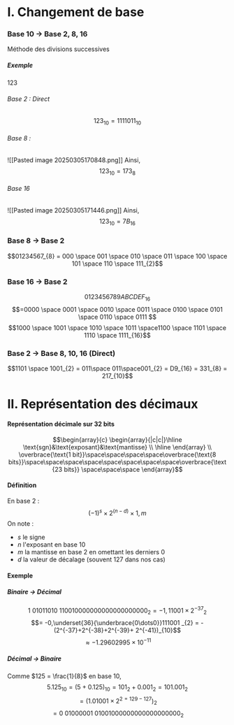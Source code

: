 # I. Changement de base
### Base 10 -> Base 2, 8, 16
Méthode des divisions successives
##### Exemple
123

###### Base 2 : Direct
$$123_{10} = 1111011_{10}$$

###### Base 8 : 
![[Pasted image 20250305170848.png]]
Ainsi, 
$$123_{10} = 173_{8}$$

###### Base 16
![[Pasted image 20250305171446.png]]
Ainsi, 
$$123_{10} = 7B_{16}$$


### Base 8 -> Base 2
$$01234567_{8} = 000 \space 001 \space 010 \space 011 \space 100 \space 101 \space 110 \space 111_{2}$$

### Base 16 -> Base 2
$$0123456789ABCDEF_{16}$$
$$=0000 \space 0001 \space 0010 \space 0011 \space 0100 \space 0101 \space 0110 \space 0111 $$
$$1000 \space 1001 \space 1010 \space 1011 \space1100 \space 1101 \space 1110 \space 1111_{16}$$

### Base 2 -> Base 8, 10, 16 (Direct)
$$1101 \space 1001_{2} = 011\space 011\space001_{2} = D9_{16} = 331_{8} = 217_{10}$$


# II. Représentation des décimaux
#### Représentation décimale sur 32 bits
$$\begin{array}{c}
\begin{array}{|c|c|}\hline
\text{sgn}&\text{exposant}&\text{mantisse} \\ \hline 
\end{array} \\
\overbrace{\text{1 bit}}\space\space\space\space\overbrace{\text{8 bits}}\space\space\space\space\space\space\space\space\overbrace{\text{23 bits}} \space\space\space
\end{array}$$

#### Définition
En base $2$ : 
$$(-1)^{s} \times 2^{(n-d)} \times 1, m$$
On note : 
- $s$ le signe
- $n$ l'exposant en base 10
- $m$ la mantisse en base 2 en omettant les derniers $0$
- $d$ la valeur de décalage (souvent $127$ dans nos cas)

#### Exemple
##### Binaire -> Décimal
$$\text{1 01011010 110010000000000000000000}_{2} = \left.- 1,11001 \times 2^{-37} \right._{2}$$
$$= -0,\underset{36}{\underbrace{0\dots0}}111001 _{2} = -(2^{-37}+2^{-38}+2^{-39}+ 2^{-41})_{10}$$
$$\approx -1.29602995 \times 10^{-11}$$

##### Décimal -> Binaire
Comme $125 = \frac{1}{8}$ en base 10,
$$5.125_{10} = \left. (5 + 0.125) \right._{10} = 101_{2} + 0.001_{2} = 101.001_{2} $$
$$ =\left. (1.01001 \times 2^{2 = 129-127})\right._{2} $$
$$= \text{0 01000001 01001000000000000000000}_{2}$$
